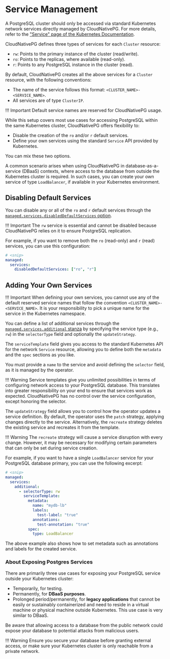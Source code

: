 # Service Management

A PostgreSQL cluster should only be accessed via standard Kubernetes network
services directly managed by CloudNativePG. For more details, refer to the
["Service" page of the Kubernetes Documentation](https://kubernetes.io/docs/concepts/services-networking/service/#virtual-ips-and-service-proxies).

CloudNativePG defines three types of services for each `Cluster` resource:

* `rw`: Points to the primary instance of the cluster (read/write).
* `ro`: Points to the replicas, where available (read-only).
* `r`: Points to any PostgreSQL instance in the cluster (read).

By default, CloudNativePG creates all the above services for a `Cluster`
resource, with the following conventions:

- The name of the service follows this format: `<CLUSTER_NAME>-<SERVICE_NAME>`.
- All services are of type `ClusterIP`.

!!! Important
    Default service names are reserved for CloudNativePG usage.

While this setup covers most use cases for accessing PostgreSQL within the same
Kubernetes cluster, CloudNativePG offers flexibility to:

- Disable the creation of the `ro` and/or `r` default services.
- Define your own services using the standard `Service` API provided by
  Kubernetes.

You can mix these two options.

A common scenario arises when using CloudNativePG in database-as-a-service
(DBaaS) contexts, where access to the database from outside the Kubernetes
cluster is required. In such cases, you can create your own service of type
`LoadBalancer`, if available in your Kubernetes environment.

## Disabling Default Services

You can disable any or all of the `ro` and `r` default services through the
[`managed.services.disabledDefaultServices` option](cloudnative-pg.v1.md#postgresql-cnpg-io-v1-ManagedServices).

!!! Important
    The `rw` service is essential and cannot be disabled because CloudNativePG
    relies on it to ensure PostgreSQL replication.

For example, if you want to remove both the `ro` (read-only) and `r` (read)
services, you can use this configuration:

```yaml
# <snip>
managed:
  services:
    disabledDefaultServices: ["ro", "r"]
```

## Adding Your Own Services

!!! Important
    When defining your own services, you cannot use any of the default reserved
    service names that follow the convention `<CLUSTER_NAME>-<SERVICE_NAME>`. It is
    your responsibility to pick a unique name for the service in the Kubernetes
    namespace.

You can define a list of additional services through the
[`managed.services.additional` stanza](cloudnative-pg.v1.md#postgresql-cnpg-io-v1-ManagedService)
by specifying the service type (e.g., `rw`) in the `selectorType` field
and optionally the `updateStrategy`.

The `serviceTemplate` field gives you access to the standard Kubernetes API for
the network `Service` resource, allowing you to define both the `metadata` and
the `spec` sections as you like.

You must provide a `name` to the service and avoid defining the `selector`
field, as it is managed by the operator.

!!! Warning
    Service templates give you unlimited possibilities in terms of configuring
    network access to your PostgreSQL database. This translates into greater
    responsibility on your end to ensure that services work as expected.
    CloudNativePG has no control over the service configuration, except honoring
    the selector.

The `updateStrategy` field allows you to control how the operator
updates a service definition. By default, the operator uses the `patch`
strategy, applying changes directly to the service.
Alternatively, the `recreate` strategy deletes the existing service and
recreates it from the template.

!!! Warning
    The `recreate` strategy will cause a service disruption with every
    change.  However, it may be necessary for modifying certain
    parameters that can only be set during service creation.

For example, if you want to have a single `LoadBalancer` service for your
PostgreSQL database primary, you can use the following excerpt:

```yaml
# <snip>
managed:
  services:
    additional:
      - selectorType: rw
        serviceTemplate:
          metadata:
            name: "mydb-lb"
            labels:
              test-label: "true"
            annotations:
              test-annotation: "true"
          spec:
            type: LoadBalancer
```

The above example also shows how to set metadata such as annotations and labels
for the created service.

### About Exposing Postgres Services

There are primarily three use cases for exposing your PostgreSQL service
outside your Kubernetes cluster:

- Temporarily, for testing.
- Permanently, for **DBaaS purposes**.
- Prolonged period/permanently, for **legacy applications** that cannot be
  easily or sustainably containerized and need to reside in a virtual machine
or physical machine outside Kubernetes. This use case is very similar to DBaaS.

Be aware that allowing access to a database from the public network could
expose your database to potential attacks from malicious users.

!!! Warning
    Ensure you secure your database before granting external access, or make
    sure your Kubernetes cluster is only reachable from a private network.
